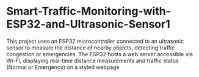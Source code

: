 # Smart-Traffic-Monitoring-with-ESP32-and-Ultrasonic-Sensor1
This project uses an ESP32 microcontroller connected to an ultrasonic sensor to measure the distance of nearby objects, detecting traffic congestion or emergencies. The ESP32 hosts a web server accessible via Wi-Fi, displaying real-time distance measurements and traffic status (Normal or Emergency) on a styled webpage
